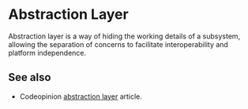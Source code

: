 # Abstraction Layer

Abstraction layer is a way of hiding the working details of a subsystem, allowing the separation of concerns to facilitate interoperability and platform independence.

## See also

- Codeopinion [abstraction layer](https://codeopinion.com/when-not-to-write-an-abstraction-layer/) article.
